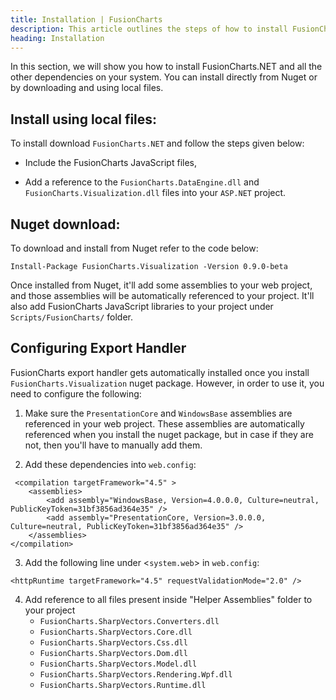 ```yaml
---
title: Installation | FusionCharts
description: This article outlines the steps of how to install FusionCharts.NET
heading: Installation
---
```


In this section, we will show you how to install FusionCharts.NET and all the other dependencies on your system. You can install directly from Nuget or by downloading and using local files.

## Install using local files:


To install download `FusionCharts.NET` and follow the steps given below:

* Include the FusionCharts JavaScript files,

* Add a reference to the `FusionCharts.DataEngine.dll` and `FusionCharts.Visualization.dll` files into your `ASP.NET` project.

## Nuget download:

To download and install from Nuget refer to the code below:

```
Install-Package FusionCharts.Visualization -Version 0.9.0-beta
```

Once installed from Nuget, it'll add some assemblies to your web project, and those assemblies will be automatically referenced to your project. It'll also add FusionCharts JavaScript libraries to your project under `Scripts/FusionCharts/` folder.

## Configuring Export Handler

FusionCharts export handler gets automatically installed once you install `FusionCharts.Visualization` nuget package. However, in order to use it, you need to configure the following:

1. Make sure the `PresentationCore` and `WindowsBase` assemblies are referenced in your web project. These assemblies are automatically referenced when you install the nuget package, but in case if they are not, then you'll have to manually add them.

2. Add these dependencies into `web.config`:

```
 <compilation targetFramework="4.5" >
    <assemblies>
        <add assembly="WindowsBase, Version=4.0.0.0, Culture=neutral, PublicKeyToken=31bf3856ad364e35" />
        <add assembly="PresentationCore, Version=3.0.0.0, Culture=neutral, PublicKeyToken=31bf3856ad364e35" />
    </assemblies>
</compilation>
```
3. Add the following line under <`system.web`> in `web.config`:

```
<httpRuntime targetFramework="4.5" requestValidationMode="2.0" />
```
4. Add reference to all files present inside "Helper Assemblies" folder to your project
    * `FusionCharts.SharpVectors.Converters.dll`
    * `FusionCharts.SharpVectors.Core.dll`
    * `FusionCharts.SharpVectors.Css.dll`
    * `FusionCharts.SharpVectors.Dom.dll`
    * `FusionCharts.SharpVectors.Model.dll`
    * `FusionCharts.SharpVectors.Rendering.Wpf.dll`
    * `FusionCharts.SharpVectors.Runtime.dll`


